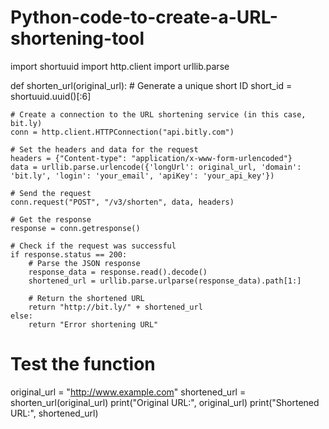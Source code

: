 # Python-code-to-create-a-URL-shortening-tool
import shortuuid
import http.client
import urllib.parse

def shorten_url(original_url):
    # Generate a unique short ID
    short_id = shortuuid.uuid()[:6]
    
    # Create a connection to the URL shortening service (in this case, bit.ly)
    conn = http.client.HTTPConnection("api.bitly.com")
    
    # Set the headers and data for the request
    headers = {"Content-type": "application/x-www-form-urlencoded"}
    data = urllib.parse.urlencode({'longUrl': original_url, 'domain': 'bit.ly', 'login': 'your_email', 'apiKey': 'your_api_key'})
    
    # Send the request
    conn.request("POST", "/v3/shorten", data, headers)
    
    # Get the response
    response = conn.getresponse()
    
    # Check if the request was successful
    if response.status == 200:
        # Parse the JSON response
        response_data = response.read().decode()
        shortened_url = urllib.parse.urlparse(response_data).path[1:]
        
        # Return the shortened URL
        return "http://bit.ly/" + shortened_url
    else:
        return "Error shortening URL"

# Test the function
original_url = "http://www.example.com"
shortened_url = shorten_url(original_url)
print("Original URL:", original_url)
print("Shortened URL:", shortened_url)
